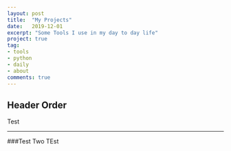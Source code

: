 ```yaml
---
layout: post
title:  "My Projects"
date:   2019-12-01
excerpt: "Some Tools I use in my day to day life"
project: true
tag:
- tools 
- python
- daily
- about
comments: true
---
```


    
## Header Order
Test

---

###Test Two
TEst

